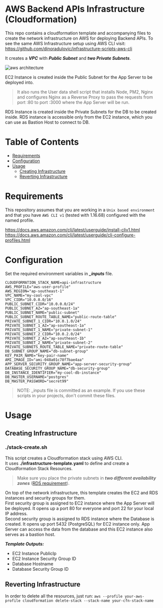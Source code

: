 # AWS Backend APIs Infrastructure (Cloudformation)

This repo contains a cloudformation template and accompanying files to create the network infrastructure on AWS for deploying Backend APIs.
To see the same AWS Infrastructure setup using AWS CLI visit:
<https://github.com/dinoradulovic/infrastructure-scripts-aws-cli>


It creates a ***VPC*** with ***Public Subnet*** and ***two Private Subnets***. 

![aws architecture](https://github.com/dinoradulovic/infrastructure-scripts-aws-cli/blob/media/aws-architecture.png)

EC2 Instance is created inside the Public Subnet for the App Server to be deployed into. 
> It also runs the User data shell script that installs Node, PM2, Nginx and configures Nginx as a Reverse Proxy to pass the requests from port :80 to port :3000 where the App Server will be run.

RDS Instance is created inside the Private Subnets for the DB to be created inside.
RDS instance is accessible only from the EC2 instance, which you can use as Bastion Host to connect to DB. 

# Table of Contents 
* [Requirements](#requirements)
* [Configuration](#configuration)
* [Usage](#usage) 
	* [Creating Infrastructure](#creating-infrastructure ) 
	* [Reverting Infrastructure](#reverting-infrastructure) 

# Requirements

This repository assumes that you are working in a `Unix based environment` and that you have `AWS CLI v1` (tested with 1.16.68) configured with the named profile.

<https://docs.aws.amazon.com/cli/latest/userguide/install-cliv1.html>
<https://docs.aws.amazon.com/cli/latest/userguide/cli-configure-profiles.html>

# Configuration

Set the required environment variables in ***_inputs*** file. 
```
CLOUDFORMATION_STACK_NAME=api-infrastructure
AWS_PROFILE="aws-user-profile"
AWS_REGION="ap-southeast-1"
VPC_NAME="my-cool-vpc"
VPC_CIDR="10.0.0.0/16"
PUBLIC_SUBNET_CIDR="10.0.0.0/24"
PUBLIC_SUBNET_AZ="ap-southeast-1a"
PUBLIC_SUBNET_NAME="public-subnet"
PUBLIC_SUBNET_ROUTE_TABLE_NAME="public-route-table"
PRIVATE_SUBNET_1_CIDR="10.0.1.0/24"
PRIVATE_SUBNET_1_AZ="ap-southeast-1a"
PRIVATE_SUBNET_1_NAME="private-subnet-1"
PRIVATE_SUBNET_2_CIDR="10.0.2.0/24"
PRIVATE_SUBNET_2_AZ="ap-southeast-1b"
PRIVATE_SUBNET_2_NAME="private-subnet-2"
PRIVATE_SUBNETS_ROUTE_TABLE_NAME="private-route-table"
DB_SUBNET_GROUP_NAME="db-subnet-group"
KEY_PAIR_NAME="key-pair-name"
AMI_IMAGE_ID="ami-048a01c78f7bae4aa"
APP_SERVER_SECURITY_GROUP_NAME="app-server-security-group"
DATABASE_SECURITY_GROUP_NAME="db-security-group"
DB_INSTANCE_IDENTIFIER="my-cool-db-instance"
DB_MASTER_USERNAME="postgres"
DB_MASTER_PASSWORD="secret99"
```
> NOTE: _inputs file is committed as an example. If you use these scripts in your projects, don't commit these files. 

# Usage
## Creating Infrastructure

### ./stack-create.sh

This script creates a Cloudformation stack using AWS CLI.  
It uses **./infrastructure-template.yaml** to define and create a Cloudformation Stack Resources. 

> Make sure you place the private subnets in ***two different availability zones*** ([RDS requirement](https://docs.aws.amazon.com/AmazonRDS/latest/UserGuide/USER_VPC.WorkingWithRDSInstanceinaVPC.html#Overview.RDSVPC.Create)). 

On top of the network infrastructure, this template creates the EC2 and RDS instances and security groups for them.  
First security group is assigned to EC2 instance where the App Server will be deployed. It opens up a port 80 for everyone and port 22 for your local IP address.  
Second security group is assigned to RDS instance where the Database is created. It opens up port 5432 (PostgreSQL) for EC2 instance only. App Server can access the data from the database and this EC2 instance also serves as a bastion host.

***Template Outputs:***
- EC2 Instance PublicIp
- EC2 Instance Security Group ID
- Database Hostname
- Database Security Group ID

## Reverting Infrastructure
In order to delete all the resources, just run: 
`aws --profile your-aws-profile cloudformation delete-stack --stack-name your-cfn-stack-name`

